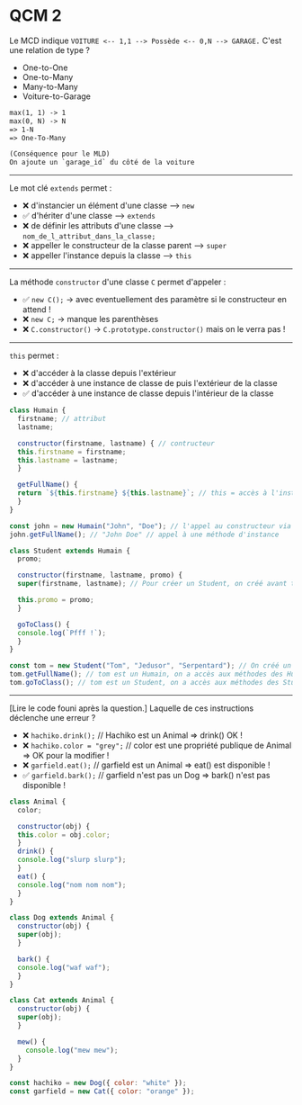 # QCM 2

Le MCD indique `VOITURE <-- 1,1 --> Possède <-- 0,N --> GARAGE.` C'est une relation de type ?

- One-to-One
- One-to-Many
- Many-to-Many
- Voiture-to-Garage

```txt
max(1, 1) -> 1
max(0, N) -> N
=> 1-N 
=> One-To-Many

(Conséquence pour le MLD)
On ajoute un `garage_id` du côté de la voiture
```

---

Le mot clé `extends` permet :

- ❌ d'instancier un élément d'une classe --> `new`
- ✅ d'hériter d'une classe --> `extends`
- ❌ de définir les attributs d'une classe --> `nom_de_l_attribut_dans_la_classe;`
- ❌ appeller le constructeur de la classe parent --> `super`
- ❌ appeller l'instance depuis la classe --> `this`

---

La méthode `constructor` d'une classe `C` permet d'appeler :

- ✅ `new C();` -> avec eventuellement des paramètre si le constructeur en attend !
- ❌ `new C;` -> manque les parenthèses
- ❌ `C.constructor()` -> `C.prototype.constructor()` mais on le verra pas !

---

`this` permet :

- ❌ d'accéder à la classe depuis l'extérieur
- ❌ d'accéder à une instance de classe de puis l'extérieur de la classe
- ✅ d'accéder à une instance de classe depuis l'intérieur de la classe

```js
class Humain {
  firstname; // attribut
  lastname;

  constructor(firstname, lastname) { // contructeur
  this.firstname = firstname;
  this.lastname = lastname;
  }

  getFullName() {
  return `${this.firstname} ${this.lastname}`; // this = accès à l'instance depuis l'intérieur de la classe
  }
}

const john = new Humain("John", "Doe"); // l'appel au constructeur via new
john.getFullName(); // "John Doe" // appel à une méthode d'instance

class Student extends Humain {
  promo;

  constructor(firstname, lastname, promo) {
  super(firstname, lastname); // Pour créer un Student, on créé avant tout un Humain => appelle le super = constructeur de la classe Humain !

  this.promo = promo;  
  }

  goToClass() {
  console.log(`Pfff !`);
  }
}

const tom = new Student("Tom", "Jedusor", "Serpentard"); // On créé un Student, qui sous le capot créé un Humain !
tom.getFullName(); // tom est un Humain, on a accès aux méthodes des Humain !
tom.goToClass(); // tom est un Student, on a accès aux méthodes des Students
```

---

[Lire le code founi après la question.] Laquelle de ces instructions déclenche une erreur ?

- ❌ `hachiko.drink();` // Hachiko est un Animal => drink() OK !
- ❌ `hachiko.color = "grey";` // color est une propriété publique de Animal => OK pour la modifier !
- ❌ `garfield.eat();` // garfield est un Animal => eat() est disponible !
- ✅ `garfield.bark();` // garfield n'est pas un Dog => bark() n'est pas disponible !

```js
class Animal {
  color;

  constructor(obj) {
  this.color = obj.color;
  }
  drink() {
  console.log("slurp slurp");
  }
  eat() {
  console.log("nom nom nom");
  }
}

class Dog extends Animal {
  constructor(obj) {
  super(obj);
  }

  bark() {
  console.log("waf waf");
  }
}

class Cat extends Animal {
  constructor(obj) {
  super(obj);
  }

  mew() {
    console.log("mew mew");
  }
}

const hachiko = new Dog({ color: "white" });
const garfield = new Cat({ color: "orange" });
```
